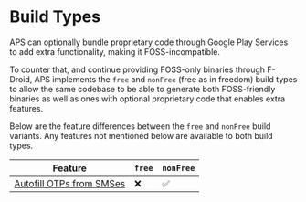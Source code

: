 # Build Types

APS can optionally bundle proprietary code through Google Play Services to add extra functionality, making it FOSS-incompatible.

To counter that, and continue providing FOSS-only binaries through F-Droid, APS implements the `free` and `nonFree` (free as in freedom) build types to allow the same codebase to be able to generate both FOSS-friendly binaries as well as ones with optional proprietary code that enables extra features.

Below are the feature differences between the `free` and `nonFree` build variants. Any features not mentioned below are available to both build types.

Feature | `free` | `nonFree`
----------------------|--------|----------
[Autofill OTPs from SMSes](https://msfjarvis.dev/aps/pr/900) | ❌ | ✅
